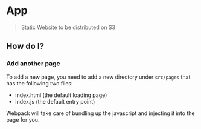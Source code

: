# App
> Static Website to be distributed on S3

## How do I?

### Add another page
To add a new page, you need to add a new directory under `src/pages` that has the following two files:

- index.html (the default loading page)
- index.js (the default entry point)

Webpack will take care of bundling up the javascript and injecting it into the page for you.
